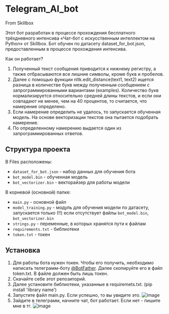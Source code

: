 # Telegram_AI_bot
From Skillbox

Этот бот разработан в процессе прохождения бесплатного трёхдневного интенсива «Чат-бот с искусственным интеллектом на Python» от Skillbox.
Бот обучен по датасету dataset_for_bot.json, предоставленным в процессе прохождения интенсива.

Как он работает?
1. Полученный текст сообщения приводится к нижнему регистру, а также отбрасываются все лишние символы, кроме букв и пробелов.
2. Далее с помощью функции nltk.edit_distance(text1, text2) ищется разница в количестве букв между полученным сообщением с запрограммированными вариантами (examples). Количество букв нормализируется относительно средней длины текстов, и если они совпадают не менее, чем на 40 процентов, то считается, что намерение определено.
3. Если намерение определить не удалось, то запускается обученная модель. На основе векторизации текстов она пытается подобрать намерение.
4. По определенному намерению выдается один из запрограммированных ответов.

## Структура проекта
В Files расположены:
* `dataset_for_bot.json` - набор данных для обучения бота
* `bot_model.bin` - обученная модель
* `bot_vectorizer.bin` - векторайзер для работы модели

В корневой (основной) папке:
* `main.py` - основной файл
* `model_training.py` - модуль для обучения модели по датасету, запускается только (!!) если отсутствует файлы `bot_model.bin`, `bot_vectorizer.bin`
* `strings.py` - переменные, в которых хранятся пути к файлам
* `requirements.txt` - библиотеки
* `token.txt` - токен

## Установка

1. Для работы бота нужен токен. Чтобы его получить, необходимо написать телеграмм-боту [@BotFather](https://t.me/BotFather). Далее скопируйте его в файл token.txt. В файле должен быть лишь токен.
2. Скачайте себе этот репозиторий.
5. Далее установите библиотеки, указанные в requiremets.txt. (pip install 'library name')
6. Запустите файл main.py. Если успешно, то вы увидите это. 
![image](https://github.com/tispen/Telegram_AI_bot/assets/71382135/a50d6a82-f1f7-4225-a34f-11a3a44230a8)
7. Зайдите в телеграмм, начните чат, бот работает. Если нет - пишите мне в тг.
![image](https://github.com/tispen/Telegram_AI_bot/assets/71382135/2fa2facc-3fcf-4960-81ce-9c456b46061c)

